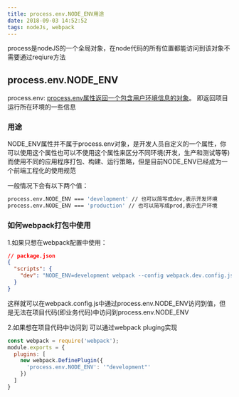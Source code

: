 ```yaml
---
title: process.env.NODE_ENV用途
date: 2018-09-03 14:52:52
tags: nodeJs, webpack
---
```


process是nodeJS的一个全局对象，在node代码的所有位置都能访问到该对象不需要通过reqiure方法

## process.env.NODE_ENV
process.env: [process.env属性返回一个包含用户环境信息的对象](http://nodejs.cn/api/process.html#process_process_env)。
即返回项目运行所在环境的一些信息

### 用途
NODE_ENV属性并不属于process.env对象，是开发人员自定义的一个属性，你可以使用这个属性也可以不使用这个属性来区分不同环境(开发，生产和测试等等)而使用不同的应用程序打包、构建、运行策略，但是目前NODE_ENV已经成为一个前端工程化的使用规范

一般情况下会有以下两个值：
```bash
process.env.NODE_ENV === 'development' // 也可以简写成dev,表示开发环境
process.env.NODE_ENV === 'production' // 也可以简写成prod,表示生产环境
```
### 如何webpack打包中使用
1.如果只想在webpack配置中使用：
```json
// package.json
{
  "scripts": {
    "dev": "NODE_ENV=development webpack --config webpack.dev.config.js"
  }
}
```
这样就可以在webpack.config.js中通过process.env.NODE_ENV访问到值，但是无法在项目代码(即业务代码)中访问到process.env.NODE_ENV

2.如果想在项目代码中访问到
可以通过webpack pluging实现
```javascript
const webpack = require('webpack');
module.exports = {
  plugins: [
    new webpack.DefinePlugin({
      'process.env.NODE_ENV': '"development"'
    })
  ]
}
```




